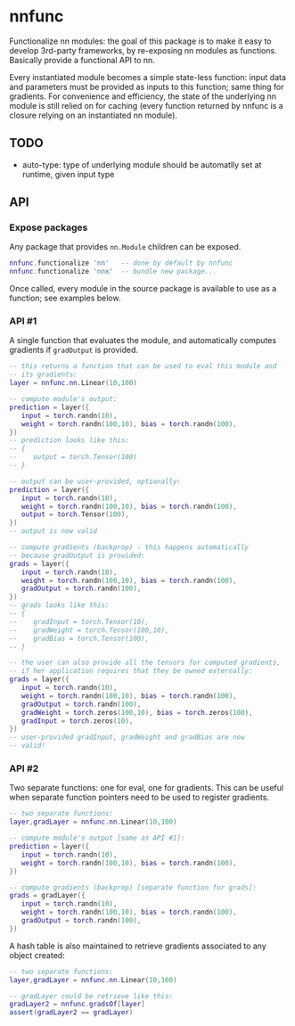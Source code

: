 # nnfunc

Functionalize nn modules: the goal of this package is to make it
easy to develop 3rd-party frameworks, by re-exposing nn modules
as functions. Basically provide a functional API to nn.

Every instantiated module becomes a simple state-less function:
input data and parameters must be provided as inputs to this function;
same thing for gradients. For convenience and efficiency, the state
of the underlying nn module is still relied on for caching (every function
returned by nnfunc is a closure relying on an instantiated nn module).

## TODO

* auto-type: type of underlying module should be automatlly set at runtime,
  given input type

## API

### Expose packages

Any package that provides `nn.Module` children can be exposed.

```lua
nnfunc.functionalize 'nn'   -- done by default by nnfunc
nnfunc.functionalize 'nnx'  -- bundle new package...
```

Once called, every module in the source package is available to
use as a function; see examples below.

### API #1

A single function that evaluates the module, and automatically
computes gradients if `gradOutput` is provided.

```lua
-- this returns a function that can be used to eval this module and
-- its gradients:
layer = nnfunc.nn.Linear(10,100)

-- compute module's output:
prediction = layer({
   input = torch.randn(10),
   weight = torch.randn(100,10), bias = torch.randn(100),
})
-- prediction looks like this:
-- {
--    output = torch.Tensor(100)
-- }

-- output can be user-provided, optionally:
prediction = layer({
   input = torch.randn(10),
   weight = torch.randn(100,10), bias = torch.randn(100),
   output = torch.Tensor(100),
})
-- output is now valid

-- compute gradients (backprop) - this happens automatically
-- because gradOutput is provided:
grads = layer({
   input = torch.randn(10),
   weight = torch.randn(100,10), bias = torch.randn(100),
   gradOutput = torch.randn(100),
})
-- grads looks like this:
-- {
--    gradInput = torch.Tensor(10),
--    gradWeight = torch.Tensor(100,10),
--    gradBias = torch.Tensor(100),
-- }

-- the user can also provide all the tensors for computed gradients,
-- if her application requires that they be owned externally:
grads = layer({
   input = torch.randn(10),
   weight = torch.randn(100,10), bias = torch.randn(100),
   gradOutput = torch.randn(100),
   gradWeight = torch.zeros(100,10), bias = torch.zeros(100),
   gradInput = torch.zeros(10),
})
-- user-provided gradInput, gradWeight and gradBias are now
-- valid!
```

### API #2

Two separate functions: one for eval, one for gradients. This
can be useful when separate function pointers need to be used
to register gradients.

```lua
-- two separate functions:
layer,gradLayer = nnfunc.nn.Linear(10,100)

-- compute module's output [same as API #1]:
prediction = layer({
   input = torch.randn(10),
   weight = torch.randn(100,10), bias = torch.randn(100),
})

-- compute gradients (backprop) [separate function for grads]:
grads = gradLayer({
   input = torch.randn(10),
   weight = torch.randn(100,10), bias = torch.randn(100),
   gradOutput = torch.randn(100),
})
```

A hash table is also maintained to retrieve gradients associated
to any object created:

```lua
-- two separate functions:
layer,gradLayer = nnfunc.nn.Linear(10,100)

-- gradLayer could be retrieve like this:
gradLayer2 = nnfunc.gradsOf[layer]
assert(gradLayer2 == gradLayer)
```
